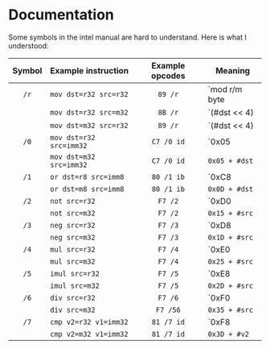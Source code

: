 # Documentation

Some symbols in the intel manual are hard to understand.
Here is what I understood:

| Symbol | Example instruction | Example opcodes | Meaning |
|:------:|---------------------|:---------------:|---------|
| `/r`   | `mov dst=r32 src=r32` | `89 /r` | `mod r/m byte | (#src << 3) | #dst` |
|        | `mov dst=r32 src=m32` | `8B /r` | `(#dst << 4) | 0x04 + #src` |
|        | `mov dst=m32 src=r32` | `89 /r` | `(#dst << 4) | 0x04 + #src` |
| `/0`   | `mov dst=r32 src=imm32` | `C7 /0 id` | `0x05 | #dst` |
|        | `mov dst=m32 src=imm32` | `C7 /0 id` | `0x05 + #dst` |
| `/1`   | `or dst=r8 src=imm8` | `80 /1 ib` | `0xC8 | #dst` |
|        | `or dst=m8 src=imm8` | `80 /1 ib` | `0x0D + #dst` |
| `/2`   | `not src=r32` | `F7 /2` | `0xD0 | #src` |
|        | `not src=m32` | `F7 /2` | `0x15 + #src` |
| `/3`   | `neg src=r32` | `F7 /3` | `0xD8 | #src` |
|        | `neg src=m32` | `F7 /3` | `0x1D + #src` |
| `/4`   | `mul src=r32` | `F7 /4` | `0xE0 | #src` |
|        | `mul src=m32` | `F7 /4` | `0x25 + #src` |
| `/5`   | `imul src=r32` | `F7 /5` | `0xE8 | #src` |
|        | `imul src=m32` | `F7 /5` | `0x2D + #src` |
| `/6`   | `div src=r32` | `F7 /6` | `0xF0 | #src` |
|        | `div src=m32` | `F7 /56` | `0x35 + #src` |
| `/7`   | `cmp v2=r32 v1=imm32` | `81 /7 id` | `0xF8 | #v2` |
|        | `cmp v2=m32 v1=imm32` | `81 /7 id` | `0x3D + #v2` |